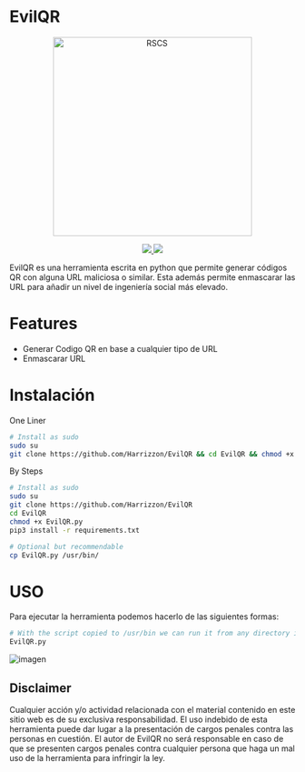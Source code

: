 # EvilQR
<p align="center">
   <img src="https://github.com/Harrizzon/EvilQR/blob/main/misc/EvilQR-Logo.jpg" width="350" title="RSCS">
<p align="center">
<p align="center">
   <a href="https://github.com/Harrizzon/EvilQR"><img src="http://ForTheBadge.com/images/badges/built-with-love.svg"> <img src="https://forthebadge.com/images/badges/made-with-python.svg"></a>
<p align="center">

EvilQR es una herramienta escrita en python que permite generar códigos QR con alguna URL maliciosa o similar. Esta además permite enmascarar las URL para añadir un nivel de ingeniería social más elevado.

# Features
- Generar Codigo QR en base a cualquier tipo de URL
- Enmascarar URL

# Instalación

One Liner 
```bash
# Install as sudo
sudo su
git clone https://github.com/Harrizzon/EvilQR && cd EvilQR && chmod +x EvilQR.py && pip3 install -r requirements.txt && cp EvilQR.py /usr/bin/
```
By Steps
```bash
# Install as sudo
sudo su
git clone https://github.com/Harrizzon/EvilQR
cd EvilQR
chmod +x EvilQR.py
pip3 install -r requirements.txt

# Optional but recommendable
cp EvilQR.py /usr/bin/
```

# USO
Para ejecutar la herramienta podemos hacerlo de las siguientes formas:
```bash
# With the script copied to /usr/bin we can run it from any directory in the terminal
EvilQR.py
```
![imagen](https://user-images.githubusercontent.com/72285693/149814073-7b000c02-34a6-4b67-9613-9c36559966e5.png)   
   
   
   
   
   
   
   
   
   
## Disclaimer
Cualquier acción y/o actividad relacionada con el material contenido en este sitio web es de su exclusiva responsabilidad. El uso indebido de esta herramienta puede dar lugar a la presentación de cargos penales contra las personas en cuestión. El autor de EvilQR no será responsable en caso de que se presenten cargos penales contra cualquier persona que haga un mal uso de la herramienta para infringir la ley.
